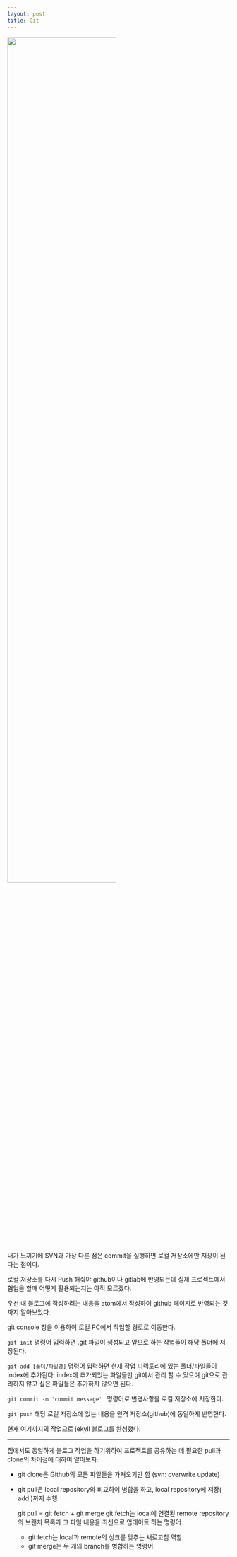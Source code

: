 ```yaml
---
layout: post
title: Git
---
```


<img src="https://t1.daumcdn.net/cfile/tistory/1509A1384F0F0E2511" width="70%" height="">

내가 느끼기에 SVN과 가장 다른 점은 commit을 실행하면 로컬 저장소에만 저장이 된다는 점이다.

로컬 저장소를 다시 Push 해줘야 github이나 gitlab에 반영되는데 실제 프로젝트에서 협업을 할때 어떻게 활용되는지는 아직 모르겠다.

우선 내 블로그에 작성하려는 내용을 atom에서 작성하여 github 페이지로 반영되는 것 까지 알아보았다.

git console 창을 이용하여 로컬 PC에서 작업할 경로로 이동한다.

`` git init `` 명령어 입력하면 .git 파일이 생성되고 앞으로 하는 작업들이 해당 폴더에 저장된다.

`` git add [폴더/파일명] `` 명령어 입력하면 현재 작업 디렉토리에 있는 폴더/파일들이 index에 추가된다.   index에 추가되있는 파일들만 git에서 관리 할 수 있으며 git으로 관리하지 않고 싶은 파일들은 추가하지 않으면 된다.

``git commit -m 'commit message' `` 명령어로 변경사항을 로컬 저장소에 저장한다.

`` git push `` 해당 로컬 저장소에 있는 내용을 원격 저장소(github)에 동일하게 반영한다.

현재 여기까지의 작업으로 jekyll 블로그를 완성했다.
- - - - -

집에서도 동일하게 블로그 작업을 하기위하여 프로젝트를 공유하는 데 필요한 pull과 clone의 차이점에 대하여 알아보자.

* git clone은 Github의 모든 파일들을 가져오기만 함 (svn: overwrite update)
* git pull은 local repository와 비교하여 병합을 하고, local repository에 저장( add )까지 수행

    git pull = git fetch + git merge
    git fetch는 local에 연결된 remote repository의 브랜치 목록과 그 파일 내용을 최신으로 업데이트 하는 명령어.

    * git fetch는 local과 remote의 싱크를 맞추는 새로고침 역할.
    * git merge는 두 개의 branch를 병합하는 명령어.
